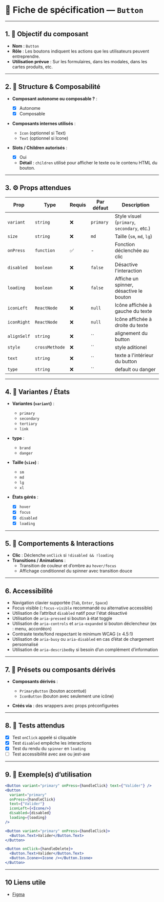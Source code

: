 # 📄 Fiche de spécification — `Button`

---

## 1. 🔎 Objectif du composant

- **Nom** : `Button`
- **Rôle** : Les boutons indiquent les actions que les utilisateurs peuvent entreprendre.
- **Utilisation prévue** : Sur les formulaires, dans les modales, dans les cartes produits, etc.

---

## 2. 🧱 Structure & Composabilité

- **Composant autonome ou composable ?** :
    - [x] Autonome
    - [x] Composable

- **Composants internes utilisés** :
    - `Icon` (optionnel si Text)
    - `Text` (optionnel si Icone)

- **Slots / Children autorisés** :
    - [x] Oui
    - **Détail** : `children` utilisé pour afficher le texte ou le contenu HTML du bouton.

---

## 3. ⚙️ Props attendues

| Prop        | Type           | Requis | Par défaut | Description                                 |
|-------------|----------------|--------|------------|---------------------------------------------|
| `variant`   | `string`       | ❌     | `primary`  | Style visuel (`primary`, `secondary`, etc.) |
| `size`      | `string`       | ❌     | `md`       | Taille (`sm`, `md`, `lg`)                   |
| `onPress`   | `function`     | ✅     | -          | Fonction déclenchée au clic                 |
| `disabled`  | `boolean`      | ❌     | `false`    | Désactive l'interaction                     |
| `loading`   | `boolean`      | ❌     | `false`    | Affiche un spinner, désactive le bouton     |
| `iconLeft`  | `ReactNode`    | ❌     | `null`     | Icône affichée à gauche du texte            |
| `iconRight` | `ReactNode`    | ❌     | `null`     | Icône affichée à droite du texte            |
| `alignSelf` | `string`       | ❌     | ``   | alignement du button                        |
| `style`     | `crossMethode` | ❌     | ``   | style aditionel                             |
| `text`      | `string`       | ❌     | ``   | texte a l'intérieur du button               |
| `type`      | `string`       | ❌     | ``   | default ou danger                           |

---

## 4. 🎨 Variantes / États

- **Variantes (`variant`)** :
    - `primary`
    - `secondary`
    - `tertiary`
    - `link`
  
- **type** : 
  - `brand`
  - `danger`

- **Taille (`size`)** :
    - `sm`
    - `md`
    - `lg`
    - `xl`

- **États gérés** :
    - [x] `hover`
    - [x] `focus`
    - [x] `disabled`
    - [x] `loading`

---

## 5. 🧪 Comportements & Interactions

- **Clic** : Déclenche `onClick` si `!disabled && !loading`
- **Transitions / Animations** :
    - Transition de couleur et d’ombre au `hover/focus`
    - Affichage conditionnel du spinner avec transition douce

---

## 6. Accessibilité

- Navigation clavier supportée (`Tab`, `Enter`, `Space`)
- Focus visible (`:focus-visible` recommandé ou alternative accessible)
- Utilisation de l’attribut `disabled` natif pour l'état désactivé
- Utilisation de `aria-pressed` si bouton à état toggle
- Utilisation de `aria-controls` et `aria-expanded` si bouton déclencheur (ex : menu, accordéon)
- Contraste texte/fond respectant le minimum WCAG (≥ 4.5:1)
- Utilisation de `aria-busy` ou `aria-disabled` en cas d’état de chargement personnalisé
- Utilisation de `aria-describedby` si besoin d’un complément d’information

---

## 7. 🧩 Présets ou composants dérivés

- **Composants dérivés** :
    - `PrimaryButton` (bouton accentué)
    - `IconButton` (bouton avec seulement une icône)

- **Créés via** : des wrappers avec props préconfigurées

---

## 8. 🧪 Tests attendus

- [x] Test `onClick` appelé si cliquable
- [x] Test `disabled` empêche les interactions
- [x] Test du rendu du `spinner` en `loading`
- [ ] Test accessibilité avec axe ou jest-axe

---

## 9. 📐 Exemple(s) d’utilisation

```jsx
<Button variant="primary" onPress={handleClick} text={"Valider"} />
<Button 
  variant="primary" 
  onPress={handleClick} 
  text={"Valider"} 
  iconLeft={<Icone/>} 
  disabled={disabled} 
  loading={loading}
/>

<Button variant="primary" onPress={handleClick}>
  <Button.Text>Valider</Button.Text>
</Button>

<Button onClick={handleDelete}>
  <Button.Text>Valider</Button.Text>
  <Button.Icone><Icone /></Button.Icone>
</Button>

```
---

## 10 Liens utile 
- [Figma](https://www.figma.com/design/BE2sfEyiN6lmoEw5l9kXY4/Design-system-V.2?node-id=1-1183&p=f&m=dev)